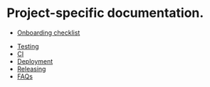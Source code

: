 # Project-specific documentation.

[//]: # (#;< ONBOARDING)

- [Onboarding checklist](onboarding.md)

[//]: # (#;> ONBOARDING)

- [Testing](testing.md)
- [CI](ci.md)
- [Deployment](deployment.md)
- [Releasing](releasing.md)
- [FAQs](faqs.md)
